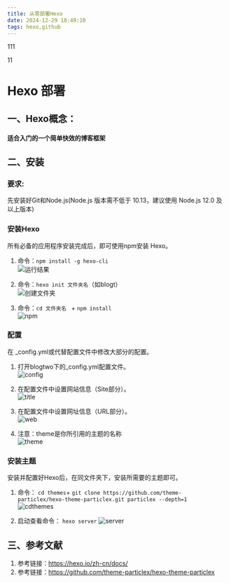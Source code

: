 ```yaml
---
title: 从零部署Hexo
date: 2024-12-29 18:49:10
tags: hexo,github 
---
```



111
<!-- more -->
11

# Hexo 部署
## 一、Hexo概念：
#### 适合入门的一个简单快效的博客框架

## 二、安装
### 要求:
先安装好Git和Node.js(Node.js 版本需不低于 10.13，建议使用 Node.js 12.0 及以上版本)

### 安装Hexo
所有必备的应用程序安装完成后，即可使用npm安装 Hexo。
1. 命令：`npm install -g hexo-cli`  
![运行结果](/images/first/g.png)

2. 命令：`hexo init 文件夹名`（如blogt）  
![创建文件夹](/images/first/folder.png)

3. 命令：`cd 文件夹名 ` + `npm install`  
![npm](/images/first/npminstal.png)

### 配置
在 _config.yml或代替配置文件中修改大部分的配置。

1. 打开blogtwo下的_config.yml配置文件。  
![config](/images/first/config.png)

2. 在配置文件中设置网站信息（Site部分）。  
![title](/images/first/title.png)

3. 在配置文件中设置网址信息（URL部分）。  
![web](/images/first/web.png)

4. 注意：theme是你所引用的主题的名称  
![theme](/images/first/theme.png)

### 安装主题
安装并配置好Hexo后，在同文件夹下，安装所需要的主题即可。  
1. 命令： `cd themes`+ `git clone https://github.com/theme-particlex/hexo-theme-particlex.git particlex --depth=1`  
![cdthemes](/images/first/cdthemes.png)

2. 启动查看命令： `hexo server`
![server](/images/first/server.png)

## 三、参考文献
1. 参考链接：https://hexo.io/zh-cn/docs/
2. 参考链接：https://github.com/theme-particlex/hexo-theme-particlex